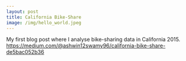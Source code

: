 ```yaml
---
layout: post
title: California Bike-Share
image: /img/hello_world.jpeg
---
```

My first blog post where I analyse bike-sharing data in California 2015.
https://medium.com/@ashwin12swamy96/california-bike-share-de5bac052b36
